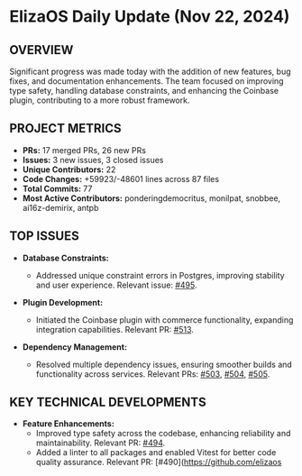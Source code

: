 # ElizaOS Daily Update (Nov 22, 2024)

## OVERVIEW 
Significant progress was made today with the addition of new features, bug fixes, and documentation enhancements. The team focused on improving type safety, handling database constraints, and enhancing the Coinbase plugin, contributing to a more robust framework.

## PROJECT METRICS
- **PRs:** 17 merged PRs, 26 new PRs
- **Issues:** 3 new issues, 3 closed issues
- **Unique Contributors:** 22
- **Code Changes:** +59923/-48601 lines across 87 files
- **Total Commits:** 77
- **Most Active Contributors:** ponderingdemocritus, monilpat, snobbee, ai16z-demirix, antpb

## TOP ISSUES
- **Database Constraints:**
  - Addressed unique constraint errors in Postgres, improving stability and user experience. Relevant issue: [#495](https://github.com/elizaos/eliza/issues/495).

- **Plugin Development:**
  - Initiated the Coinbase plugin with commerce functionality, expanding integration capabilities. Relevant PR: [#513](https://github.com/elizaos/eliza/pull/513).

- **Dependency Management:**
  - Resolved multiple dependency issues, ensuring smoother builds and functionality across services. Relevant PRs: [#503](https://github.com/elizaos/eliza/pull/503), [#504](https://github.com/elizaos/eliza/pull/504), [#505](https://github.com/elizaos/eliza/pull/505).

## KEY TECHNICAL DEVELOPMENTS
- **Feature Enhancements:**
  - Improved type safety across the codebase, enhancing reliability and maintainability. Relevant PR: [#494](https://github.com/elizaos/eliza/pull/494).
  - Added a linter to all packages and enabled Vitest for better code quality assurance. Relevant PR: [#490](https://github.com/elizaos